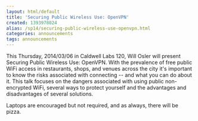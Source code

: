 ```yaml
---
layout: html/default
title: 'Securing Public Wireless Use: OpenVPN'
created: 1393978024
alias: /sp14/securing-public-wireless-use-openvpn.html
categories: announcements
tags: announcements
---
```

This Thursday, 2014/03/06 in Caldwell Labs 120, Will Osler will present Securing Public Wireless Use: OpenVPN. With the prevalence of free public WiFi access in restaurants, shops, and venues across the city it's important to know the risks associated with connecting -- and what you can do about it. This talk focuses on the dangers associated with using public non-encrypted WiFi, several ways to protect yourself and the advantages and disadvantages of several solutions.

Laptops are encouraged but not required, and as always, there will be pizza.
